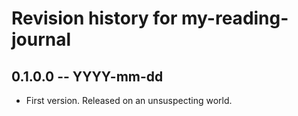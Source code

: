 # Revision history for my-reading-journal

## 0.1.0.0 -- YYYY-mm-dd

* First version. Released on an unsuspecting world.
